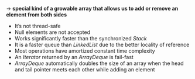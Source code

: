 -> **special kind of a growable array that allows us to add or remove an element from both sides**
- It’s not thread-safe
- Null elements are not accepted
- Works significantly faster than the synchronized _Stack_
- It is a faster queue than _LinkedList_ due to the better locality of reference
- Most operations have amortized constant time complexity
- An _Iterator_ returned by an _ArrayDeque_ is fail-fast
- _ArrayDeque_ automatically doubles the size of an array when the head and tail pointer meets each other while adding an element